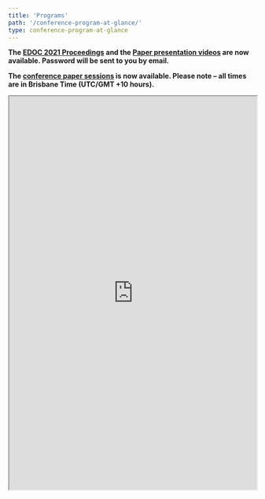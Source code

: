 ```yaml
---
title: 'Programs' 
path: '/conference-program-at-glance/' 
type: conference-program-at-glance
---
```


**The <a style="text-decoration: underline" href='https://conferences.computer.org/edocpub'>EDOC 2021 Proceedings</a>
and the <a style="text-decoration: underline" href='http://ieee-edoc.org/2021/paper-videos'>Paper presentation
videos</a> are now available. Password will be sent to you by email.**

**The <a style="text-decoration: underline" href='https://ieee-edoc.org/2021/conference-paper-sessions'>conference paper sessions</a> is now available. Please note – all times are in Brisbane Time (UTC/GMT +10 hours).**

<iframe  width='100%' height='800' src="https://docs.google.com/spreadsheets/d/e/2PACX-1vTaFtd34ElLGVHOm2PynuxCDAnAcXyJI03LkHsfh0czo1kO9oVQdvkoxpytS0V6BbIJHAMHJfs_MvIK/pubhtml?gid=0&amp;range=A6:D36&amp;single=true&amp;widget=true&amp;headers=false"></iframe>